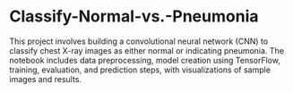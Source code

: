 # Classify-Normal-vs.-Pneumonia
This project involves building a convolutional neural network (CNN) to classify chest X-ray images as either normal or indicating pneumonia. The notebook includes data preprocessing, model creation using TensorFlow, training, evaluation, and prediction steps, with visualizations of sample images and results.
